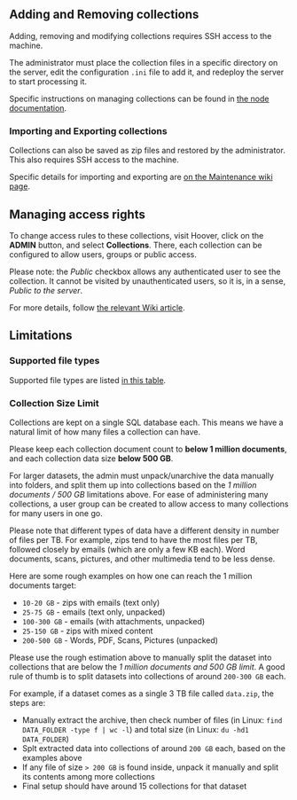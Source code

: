 ## Adding and Removing collections

Adding, removing and modifying collections requires SSH access to the machine.

The administrator must place the collection files in a specific directory on the server, edit the configuration `.ini` file to add it, and redeploy the server to start processing it.

Specific instructions on managing collections can be found in
[the node documentation](https://github.com/liquidinvestigations/node/blob/master/docs/Hoover.md).

### Importing and Exporting collections

Collections can also be saved as zip files and restored by the administrator. This also requires SSH access to the machine.

Specific details for importing and exporting are [on the Maintenance wiki page](https://github.com/liquidinvestigations/docs/wiki/Maintenance#backup).

## Managing access rights

To change access rules to these collections, visit Hoover, click on the **ADMIN** button, and select **Collections**. There, each collection can be configured to allow users, groups or public access.

Please note: the *Public* checkbox allows any authenticated user to see the collection. It cannot be visited by unauthenticated users, so it is, in a sense, *Public to the server*.

For more details, follow
[the relevant Wiki article](https://github.com/liquidinvestigations/docs/wiki/Admin-Guide:-Permissions-for-Hoover-collections).

## Limitations

### Supported file types

Supported file types are listed [in this table](https://github.com/liquidinvestigations/hoover-snoop2/blob/master/docs/filetypes.md).

### Collection Size Limit

Collections are kept on a single SQL database each. This means we have a natural limit of how many files a collection can have.

Please keep each collection document count to **below 1 million documents**, and each collection data size **below 500 GB**.

For larger datasets, the admin must unpack/unarchive the data manually into folders, and split them up into collections based on the *1 million documents / 500 GB* limitations above. For ease of administering many collections, a user group can be created to allow access to many collections for many users in one go.

Please note that different types of data have a different density in number of files per TB. For example, zips tend to have the most files per TB, followed closely by emails (which are only a few KB each). Word documents, scans, pictures, and other multimedia tend to be less dense.  

Here are some rough examples on how one can reach the 1 million documents target:
- `10-20 GB`  - zips with emails (text only)
- `25-75 GB`  - emails (text only, unpacked)
- `100-300 GB` - emails (with attachments, unpacked)
- `25-150 GB` - zips with mixed content
- `200-500 GB` - Words, PDF, Scans, Pictures (unpacked)

Please use the rough estimation above to manually split the dataset into collections that are below the *1 million documents and 500 GB limit*. A good rule of thumb is to split datasets into collections of around `200-300 GB` each.

For example, if a dataset comes as a single 3 TB file called `data.zip`, the steps are:
- Manually extract the archive, then check number of files (in Linux: `find DATA_FOLDER -type f | wc -l`) and total size (in Linux: `du -hd1 DATA_FOLDER`)
- Splt extracted data into collections of around `200 GB` each, based on the examples above
- If any file of size `> 200 GB` is found inside, unpack it manually and split its contents among more collections
- Final setup should have around 15 collections for that dataset